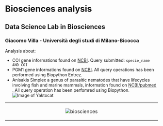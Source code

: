 # Biosciences analysis
## Data Science Lab in Biosciences
### Giacomo Villa - Università degli studi di Milano-Bicocca 
Analysis about:
* COI gene informations found on [NCBI](https://www.ncbi.nlm.nih.gov/). Query submitted: ``` specie_name AND COI ```
* PGM1 gene informations found on [NCBI](https://www.ncbi.nlm.nih.gov/). All query operations has been performed using Biopython Entrez.
* Anisakis Simplex a genus of parasitic nematodes that have lifecycles involving fish and marine mammals, information found on [NCBI/pubmed](https://www.ncbi.nlm.nih.gov/pubmed/) . All query operation has been perfomred using Biopython.
![Image of Yaktocat](https://www.google.com/search?q=biosciences&client=firefox-b-d&channel=trow2&sxsrf=ALeKk030wyFW6nMwZH3DEA1Hd8I-tfo7Pg:1600432697596&source=lnms&tbm=isch&sa=X&ved=2ahUKEwjo9LSz3PLrAhWMM-wKHVUrATEQ_AUoAnoECBkQBA&biw=1920&bih=983#imgrc=VXStJh9dU8i1xM&imgdii=Wkr37T3D2UVIIM)

<table align="center"><tr><td align="center" width="9999">

![biosciences](https://user-images.githubusercontent.com/24355671/93598492-05395500-f9bd-11ea-8d02-d95be9941777.png)

</td></tr></table>
